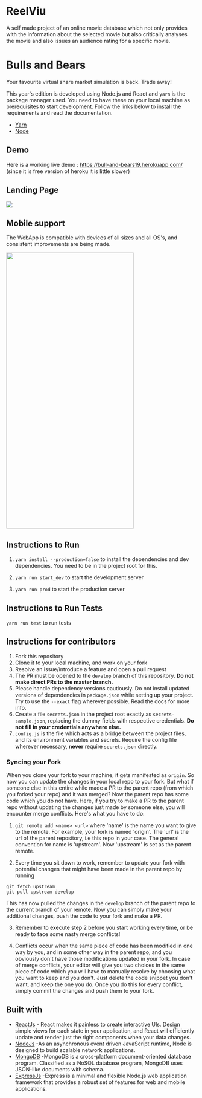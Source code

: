 # ReelViu
A self made project of an online movie database which not only provides with the information about the selected movie but also critically analyses the movie and also issues an audience rating for a specific movie.

# Bulls and Bears

Your favourite virtual share market simulation is back. Trade away!

This year's edition is developed using Node.js and React and `yarn` is the package manager used. You need to have these on your local machine as prerequisites to start development. Follow the links below to install the requirements and read the documentation.

- [Yarn](https://yarnpkg.com/lang/en/)
- [Node](https://nodejs.org/en/)

## Demo
Here is a working live demo :  https://bull-and-bears19.herokuapp.com/ (since it is free version of heroku it is little slower)


## Landing Page

![](PC.gif)

## Mobile support
The WebApp is compatible with devices of all sizes and all OS's, and consistent improvements are being made.

<img src="mobile.gif" width="338px" height="731px"/>

## Instructions to Run

1. `yarn install --production=false` to install the dependencies and dev dependencies. You need to be in the project root for this.

2. `yarn run start_dev` to start the development server

3. `yarn run prod` to start the production server

## Instructions to Run Tests

  `yarn run test` to run tests

  ## Instructions for contributors

  1. Fork this repository
  2. Clone it to your local machine, and work on your fork
  3. Resolve an issue/introduce a feature and open a pull request
  4. The PR must be opened to the `develop` branch of this repository. **Do not make direct PRs to the master branch.**
  5. Please handle dependency versions cautiously. Do not install updated versions of dependencies in `package.json` while setting up your project. Try to use the `--exact` flag wherever possible. Read the docs for more info.
  6. Create a file `secrets.json` in the project root exactly as `secrets-sample.json`, replacing the dummy fields with respective credentials. **Do not fill in your credentials anywhere else.**
  7. `config.js` is the file which acts as a bridge between the project files, and its environment variables and secrets. Require the config file wherever necessary, **never** require `secrets.json` directly.

  ### Syncing your Fork

  When you clone your fork to your machine, it gets manifested as `origin`. So now you can update the changes in your local repo to your fork. But what if someone else in this entire while made a PR to the parent repo (from which you forked your repo) and it was merged? Now the parent repo has some code which you do not have. Here, if you try to make a PR to the parent repo without updating the changes just made by someone else, you will encounter merge conflicts. Here's what you have to do:

  1. `git remote add <name> <url>` where 'name' is the name you want to give to the remote. For example, your fork is named 'origin'. The 'url' is the url of the parent repository, i.e this repo in your case. The general convention for name is 'upstream'. Now 'upstream' is set as the parent remote.

  2. Every time you sit down to work, remember to update your fork with potential changes that might have been made in the parent repo by running

  ```
  git fetch upstream
  git pull upstream develop
  ```
  This has now pulled the changes in the `develop` branch of the parent repo to the current branch of your remote. Now you can simply make your additional changes, push the code to your fork and make a PR.

  3. Remember to execute step 2 before you start working every time, or be ready to face some nasty merge conflicts!

  4. Conflicts occur when the same piece of code has been modified in one way by you, and in some other way in the parent repo, and you obviously don't have those modifications updated in your fork. In case of merge conflicts, your editor will give you two choices in the same piece of code which you will have to manually resolve by choosing what you want to keep and you don't. Just delete the code snippet you don't want, and keep the one you do. Once you do this for every conflict, simply commit the changes and push them to your fork.

## Built with 

- [ReactJs](https://reactjs.org/) - React makes it painless to create interactive UIs. Design simple views for each state in your application, and React will efficiently update and render just the right components when your data changes.
- [NodeJs](https://nodejs.org/en/) -As an asynchronous event driven JavaScript runtime, Node is designed to build scalable network applications.
- [MongoDB](https://www.mongodb.com/) -MongoDB is a cross-platform document-oriented database program. Classified as a NoSQL database program, MongoDB uses JSON-like documents with schema.
- [ExpressJs](https://expressjs.com/) -Express is a minimal and flexible Node.js web application framework that provides a robust set of features for web and mobile applications.
